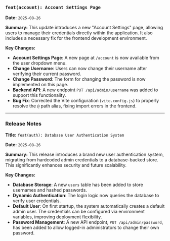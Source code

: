 ### `feat(account): Account Settings Page`

**Date:** `2025-08-26`

**Summary:**
This update introduces a new "Account Settings" page, allowing users to manage their credentials directly within the application. It also includes a necessary fix for the frontend development environment.

**Key Changes:**
*   **Account Settings Page**: A new page at `/account` is now available from the user dropdown menu.
*   **Change Username**: Users can now change their username after verifying their current password.
*   **Change Password**: The form for changing the password is now implemented on this page.
*   **Backend API**: A new endpoint `PUT /api/admin/username` was added to support this functionality.
*   **Bug Fix**: Corrected the Vite configuration (`vite.config.js`) to properly resolve the `@` path alias, fixing import errors in the frontend.

---

### Release Notes

**Title:** `feat(auth): Database User Authentication System`

**Date:** `2025-08-26`

**Summary:**
This release introduces a brand new user authentication system, migrating from hardcoded admin credentials to a database-backed store. This significantly enhances security and future scalability.

**Key Changes:**
*   **Database Storage**: A new `users` table has been added to store usernames and hashed passwords.
*   **Dynamic Authentication**: The login logic now queries the database to verify user credentials.
*   **Default User**: On first startup, the system automatically creates a default admin user. The credentials can be configured via environment variables, improving deployment flexibility.
*   **Password Management**: A new API endpoint, `PUT /api/admin/password`, has been added to allow logged-in administrators to change their own password.